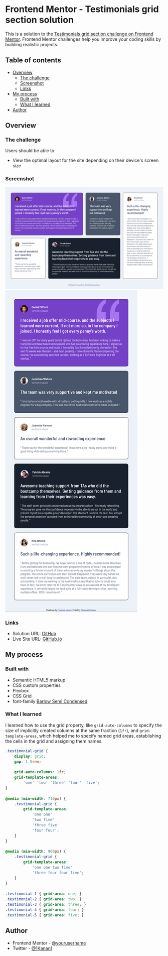 # Frontend Mentor - Testimonials grid section solution

This is a solution to the [Testimonials grid section challenge on Frontend Mentor](https://www.frontendmentor.io/challenges/testimonials-grid-section-Nnw6J7Un7). Frontend Mentor challenges help you improve your coding skills by building realistic projects. 

## Table of contents

- [Overview](#overview)
  - [The challenge](#the-challenge)
  - [Screenshot](#screenshot)
  - [Links](#links)
- [My process](#my-process)
  - [Built with](#built-with)
  - [What I learned](#what-i-learned)
- [Author](#author)

## Overview

### The challenge

Users should be able to:

- View the optimal layout for the site depending on their device's screen size

### Screenshot

![](./desktop-screenshot.png)
![](./mobile-screenshot.png)

### Links

- Solution URL: [GitHub](https://www.github.com/KananHasanov747)
- Live Site URL: [GitHub.io](https://kananhasanov747.github.io/frontend-mentor_testimonials-grid-section.github.io/)

## My process

### Built with

- Semantic HTML5 markup
- CSS custom properties
- Flexbox
- CSS Grid
- font-family [Barlow Semi Condensed](https://fonts.google.com/specimen/Barlow+Semi+Condensed)

### What I learned

I learned how to use the grid property, like `grid-auto-columns` to specify the size of implicitly created columns at the same fraction (`1fr`), and `grid-template-areas`, which helped me to specify named grid areas, establishing the cells in the grid and assigning them names.

```css
.testimonial-grid {
    display: grid;
    gap: 1.5rem;

    grid-auto-columns: 1fr;
    grid-template-areas: 
        'one' 'two' 'three' 'four' 'five';
}

@media (min-width: 710px) {
    .testimonial-grid {
        grid-template-areas:
            'one one'
            'two five'
            'three five'
            'four four';
    }
}

@media (min-width: 900px) {
    .testimonial-grid {
        grid-template-areas:
            'one one two five'
            'three four four five';
    }
}

.testimonial-1 { grid-area: one; }
.testimonial-2 { grid-area: two; }
.testimonial-3 { grid-area: three; }
.testimonial-4 { grid-area: four; }
.testimonial-5 { grid-area: five; }
```

## Author

- Frontend Mentor - [@yourusername](https://www.frontendmentor.io/profile/KananHasanov747)
- Twitter - [@1Kanan1](https://twitter.com/KananHasanzade4)